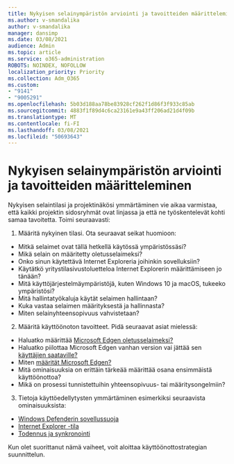 ```yaml
---
title: Nykyisen selainympäristön arviointi ja tavoitteiden määritteleminen
ms.author: v-smandalika
author: v-smandalika
manager: dansimp
ms.date: 03/08/2021
audience: Admin
ms.topic: article
ms.service: o365-administration
ROBOTS: NOINDEX, NOFOLLOW
localization_priority: Priority
ms.collection: Adm_O365
ms.custom:
- "9141"
- "9005291"
ms.openlocfilehash: 5b03d188aa78be83928cf262f1d86f3f933c85ab
ms.sourcegitcommit: 4883f1f89d4c6ca23161e9a43ff206ad21d4f09b
ms.translationtype: MT
ms.contentlocale: fi-FI
ms.lasthandoff: 03/08/2021
ms.locfileid: "50693643"
---
```

# <a name="evaluate-your-existing-browser-environment-and-define-goals"></a>Nykyisen selainympäristön arviointi ja tavoitteiden määritteleminen

Nykyisen selaintilasi ja projektinäkösi ymmärtäminen vie aikaa varmistaa, että kaikki projektin sidosryhmät ovat linjassa ja että ne työskentelevät kohti samaa tavoitetta. Toimi seuraavasti:

1. Määritä nykyinen tilasi. Ota seuraavat seikat huomioon:
- Mitkä selaimet ovat tällä hetkellä käytössä ympäristössäsi?
- Mikä selain on määritetty oletusselaimeksi?
- Onko sinun käytettävä Internet Exploreria joihinkin sovelluksiin?
- Käytätkö yritystilasivustoluetteloa Internet Explorerin määrittämiseen jo tänään?
- Mitä käyttöjärjestelmäympäristöjä, kuten Windows 10 ja macOS, tukeeko ympäristösi?
- Mitä hallintatyökaluja käytät selaimen hallintaan?
- Kuka vastaa selaimen määrityksestä ja hallinnasta?
- Miten selainyhteensopivuus vahvistetaan?
2. Määritä käyttöönoton tavoitteet. Pidä seuraavat asiat mielessä:
- Haluatko määrittää [Microsoft Edgen oletusselaimeksi?](https://docs.microsoft.com/DeployEdge/edge-default-browser)
- Haluatko piilottaa Microsoft Edgen vanhan version vai jättää sen [käyttäjien saataville?](https://docs.microsoft.com/DeployEdge/microsoft-edge-sysupdate-access-old-edge)
- Miten [määrität Microsoft Edgen?](https://docs.microsoft.com/DeployEdge/configure-microsoft-edge)
- Mitä ominaisuuksia on erittäin tärkeää määrittää osana ensimmäistä käyttöönottoa?
- Mikä on prosessi tunnistettuihin yhteensopivuus- tai määritysongelmiin?
3. Tietoja käyttöedellytysten ymmärtäminen esimerkiksi seuraavista ominaisuuksista:
- [Windows Defenderin sovellussuoja](https://docs.microsoft.com/windows/security/threat-protection/microsoft-defender-application-guard/reqs-md-app-guard)
- [Internet Explorer -tila](https://docs.microsoft.com/DeployEdge/edge-ie-mode)
- [Todennus ja synkronointi](https://docs.microsoft.com/DeployEdge/microsoft-edge-security-identity)

Kun olet suorittanut nämä vaiheet, voit aloittaa käyttöönottostrategian suunnittelun.
